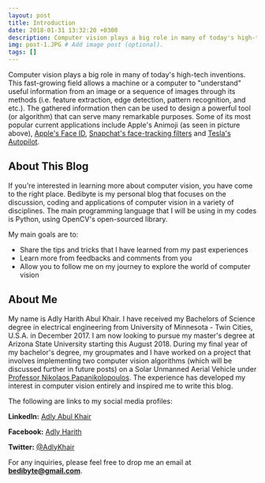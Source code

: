 ```yaml
---
layout: post
title: Introduction
date: 2018-01-31 13:32:20 +0300
description: Computer vision plays a big role in many of today's high-tech inventions. This fast-growing field allows a machine or a computer to "understand" useful information from an image or a sequence of images through its methods (i.e. feature extraction, edge detection, pattern recognition, and etc.).
img: post-1.JPG # Add image post (optional).
tags: []
---
```

Computer vision plays a big role in many of today's high-tech inventions. This fast-growing field allows a machine or a computer to "understand" useful information from an image or a sequence of images through its methods (i.e. feature extraction, edge detection, pattern recognition, and etc.). The gathered information then can be used to design a powerful tool (or algorithm) that can serve many remarkable purposes. Some of its most popular current applications include Apple's Animoji (as seen in picture above), [Apple's Face ID](https://www.macworld.com/article/3225406/iphone-ipad/face-id-iphone-x-faq.html), [Snapchat's face-tracking filters](https://petapixel.com/2016/06/30/snapchats-powerful-facial-recognition-technology-works/) and [Tesla's Autopilot](https://www.tesla.com/autopilot).     

## About This Blog
If you're interested in learning more about computer vision, you have come to the right place. Bedibyte is my personal blog that focuses on the discussion, coding and applications of computer vision in a variety of disciplines. The main programming language that I will be using in my codes is Python, using OpenCV's open-sourced library.

My main goals are to:
* Share the tips and tricks that I have learned from my past experiences
* Learn more from feedbacks and comments from you
* Allow you to follow me on my journey to explore the world of computer vision

## About Me
My name is Adly Harith Abul Khair. I have received my Bachelors of Science degree in electrical engineering from University of Minnesota - Twin Cities, U.S.A. in December 2017. I am now looking to pursue my master's degree at Arizona State University starting this August 2018. During my final year of my bachelor's degree, my groupmates and I have worked on a project that involves implementing two computer vision algorithms (which will be discussed further in future posts) on a Solar Unmanned Aerial Vehicle under [Professor Nikolaos Papanikolopoulos](https://www-users.cs.umn.edu/~papan001/). The experience has developed my interest in computer vision entirely and inspired me to write this blog.

The following are links to my social media profiles:

**LinkedIn:** [Adly Abul Khair](https://www.linkedin.com/in/adly-abul-khair-60312b127/)

**Facebook:** [Adly Harith](https://www.facebook.com/adly.harith)

**Twitter:** [@AdlyKhair](https://twitter.com/AdlyKhair)

For any inquiries, please feel free to drop me an email at **bedibyte@gmail.com**.
